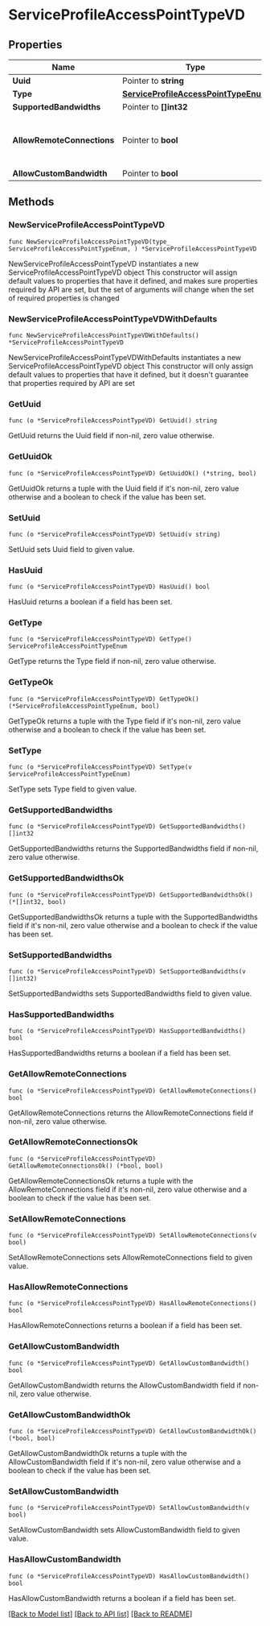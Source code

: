 # ServiceProfileAccessPointTypeVD

## Properties

Name | Type | Description | Notes
------------ | ------------- | ------------- | -------------
**Uuid** | Pointer to **string** |  | [optional] 
**Type** | [**ServiceProfileAccessPointTypeEnum**](ServiceProfileAccessPointTypeEnum.md) |  | 
**SupportedBandwidths** | Pointer to **[]int32** |  | [optional] 
**AllowRemoteConnections** | Pointer to **bool** | Allow remote connections to Service Profile | [optional] 
**AllowCustomBandwidth** | Pointer to **bool** |  | [optional] 

## Methods

### NewServiceProfileAccessPointTypeVD

`func NewServiceProfileAccessPointTypeVD(type_ ServiceProfileAccessPointTypeEnum, ) *ServiceProfileAccessPointTypeVD`

NewServiceProfileAccessPointTypeVD instantiates a new ServiceProfileAccessPointTypeVD object
This constructor will assign default values to properties that have it defined,
and makes sure properties required by API are set, but the set of arguments
will change when the set of required properties is changed

### NewServiceProfileAccessPointTypeVDWithDefaults

`func NewServiceProfileAccessPointTypeVDWithDefaults() *ServiceProfileAccessPointTypeVD`

NewServiceProfileAccessPointTypeVDWithDefaults instantiates a new ServiceProfileAccessPointTypeVD object
This constructor will only assign default values to properties that have it defined,
but it doesn't guarantee that properties required by API are set

### GetUuid

`func (o *ServiceProfileAccessPointTypeVD) GetUuid() string`

GetUuid returns the Uuid field if non-nil, zero value otherwise.

### GetUuidOk

`func (o *ServiceProfileAccessPointTypeVD) GetUuidOk() (*string, bool)`

GetUuidOk returns a tuple with the Uuid field if it's non-nil, zero value otherwise
and a boolean to check if the value has been set.

### SetUuid

`func (o *ServiceProfileAccessPointTypeVD) SetUuid(v string)`

SetUuid sets Uuid field to given value.

### HasUuid

`func (o *ServiceProfileAccessPointTypeVD) HasUuid() bool`

HasUuid returns a boolean if a field has been set.

### GetType

`func (o *ServiceProfileAccessPointTypeVD) GetType() ServiceProfileAccessPointTypeEnum`

GetType returns the Type field if non-nil, zero value otherwise.

### GetTypeOk

`func (o *ServiceProfileAccessPointTypeVD) GetTypeOk() (*ServiceProfileAccessPointTypeEnum, bool)`

GetTypeOk returns a tuple with the Type field if it's non-nil, zero value otherwise
and a boolean to check if the value has been set.

### SetType

`func (o *ServiceProfileAccessPointTypeVD) SetType(v ServiceProfileAccessPointTypeEnum)`

SetType sets Type field to given value.


### GetSupportedBandwidths

`func (o *ServiceProfileAccessPointTypeVD) GetSupportedBandwidths() []int32`

GetSupportedBandwidths returns the SupportedBandwidths field if non-nil, zero value otherwise.

### GetSupportedBandwidthsOk

`func (o *ServiceProfileAccessPointTypeVD) GetSupportedBandwidthsOk() (*[]int32, bool)`

GetSupportedBandwidthsOk returns a tuple with the SupportedBandwidths field if it's non-nil, zero value otherwise
and a boolean to check if the value has been set.

### SetSupportedBandwidths

`func (o *ServiceProfileAccessPointTypeVD) SetSupportedBandwidths(v []int32)`

SetSupportedBandwidths sets SupportedBandwidths field to given value.

### HasSupportedBandwidths

`func (o *ServiceProfileAccessPointTypeVD) HasSupportedBandwidths() bool`

HasSupportedBandwidths returns a boolean if a field has been set.

### GetAllowRemoteConnections

`func (o *ServiceProfileAccessPointTypeVD) GetAllowRemoteConnections() bool`

GetAllowRemoteConnections returns the AllowRemoteConnections field if non-nil, zero value otherwise.

### GetAllowRemoteConnectionsOk

`func (o *ServiceProfileAccessPointTypeVD) GetAllowRemoteConnectionsOk() (*bool, bool)`

GetAllowRemoteConnectionsOk returns a tuple with the AllowRemoteConnections field if it's non-nil, zero value otherwise
and a boolean to check if the value has been set.

### SetAllowRemoteConnections

`func (o *ServiceProfileAccessPointTypeVD) SetAllowRemoteConnections(v bool)`

SetAllowRemoteConnections sets AllowRemoteConnections field to given value.

### HasAllowRemoteConnections

`func (o *ServiceProfileAccessPointTypeVD) HasAllowRemoteConnections() bool`

HasAllowRemoteConnections returns a boolean if a field has been set.

### GetAllowCustomBandwidth

`func (o *ServiceProfileAccessPointTypeVD) GetAllowCustomBandwidth() bool`

GetAllowCustomBandwidth returns the AllowCustomBandwidth field if non-nil, zero value otherwise.

### GetAllowCustomBandwidthOk

`func (o *ServiceProfileAccessPointTypeVD) GetAllowCustomBandwidthOk() (*bool, bool)`

GetAllowCustomBandwidthOk returns a tuple with the AllowCustomBandwidth field if it's non-nil, zero value otherwise
and a boolean to check if the value has been set.

### SetAllowCustomBandwidth

`func (o *ServiceProfileAccessPointTypeVD) SetAllowCustomBandwidth(v bool)`

SetAllowCustomBandwidth sets AllowCustomBandwidth field to given value.

### HasAllowCustomBandwidth

`func (o *ServiceProfileAccessPointTypeVD) HasAllowCustomBandwidth() bool`

HasAllowCustomBandwidth returns a boolean if a field has been set.


[[Back to Model list]](../README.md#documentation-for-models) [[Back to API list]](../README.md#documentation-for-api-endpoints) [[Back to README]](../README.md)


